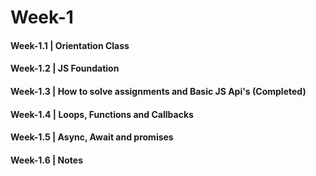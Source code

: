 # Week-1

#### Week-1.1 | Orientation Class
#### Week-1.2 | JS Foundation
#### Week-1.3 | How to solve assignments and Basic JS Api's (Completed)
#### Week-1.4 | Loops, Functions and Callbacks
#### Week-1.5 | Async, Await and promises
#### Week-1.6 | Notes